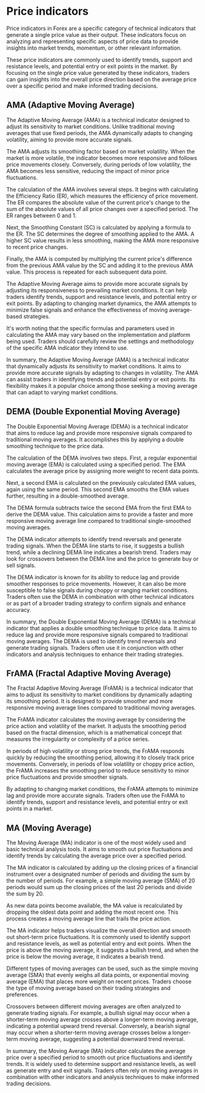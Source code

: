 # Price indicators

Price indicators in Forex are a specific category of technical indicators that
generate a single price value as their output.  These indicators focus on
analyzing and representing specific aspects of price data to provide insights
into market trends, momentum, or other relevant information.

These price indicators are commonly used to identify trends, support and
resistance levels, and potential entry or exit points in the market.  By
focusing on the single price value generated by these indicators, traders can
gain insights into the overall price direction based on the average price over
a specific period and make informed trading decisions.

## AMA (Adaptive Moving Average)

The Adaptive Moving Average (AMA) is a technical indicator designed to adjust
its sensitivity to market conditions. Unlike traditional moving averages that
use fixed periods, the AMA dynamically adapts to changing volatility, aiming
to provide more accurate signals.

The AMA adjusts its smoothing factor based on market volatility. When the
market is more volatile, the indicator becomes more responsive and follows
price movements closely. Conversely, during periods of low volatility, the AMA
becomes less sensitive, reducing the impact of minor price fluctuations.

The calculation of the AMA involves several steps. It begins with calculating
the Efficiency Ratio (ER), which measures the efficiency of price movement.
The ER compares the absolute value of the current price's change to the sum of
the absolute values of all price changes over a specified period. The ER
ranges between 0 and 1.

Next, the Smoothing Constant (SC) is calculated by applying a formula to the
ER. The SC determines the degree of smoothing applied to the AMA. A higher SC
value results in less smoothing, making the AMA more responsive to recent
price changes.

Finally, the AMA is computed by multiplying the current price's difference
from the previous AMA value by the SC and adding it to the previous AMA value.
This process is repeated for each subsequent data point.

The Adaptive Moving Average aims to provide more accurate signals by adjusting
its responsiveness to prevailing market conditions. It can help traders
identify trends, support and resistance levels, and potential entry or exit
points. By adapting to changing market dynamics, the AMA attempts to minimize
false signals and enhance the effectiveness of moving average-based
strategies.

It's worth noting that the specific formulas and parameters used in
calculating the AMA may vary based on the implementation and platform being
used. Traders should carefully review the settings and methodology of the
specific AMA indicator they intend to use.

In summary, the Adaptive Moving Average (AMA) is a technical indicator that
dynamically adjusts its sensitivity to market conditions. It aims to provide
more accurate signals by adapting to changes in volatility. The AMA can assist
traders in identifying trends and potential entry or exit points. Its
flexibility makes it a popular choice among those seeking a moving average
that can adapt to varying market conditions.

## DEMA (Double Exponential Moving Average)

The Double Exponential Moving Average (DEMA) is a technical indicator that aims
to reduce lag and provide more responsive signals compared to traditional moving
averages. It accomplishes this by applying a double smoothing technique to the
price data.

The calculation of the DEMA involves two steps. First, a regular exponential
moving average (EMA) is calculated using a specified period. The EMA calculates
the average price by assigning more weight to recent data points.

Next, a second EMA is calculated on the previously calculated EMA values, again
using the same period. This second EMA smooths the EMA values further, resulting
in a double-smoothed average.

The DEMA formula subtracts twice the second EMA from the first EMA to derive the
DEMA value. This calculation aims to provide a faster and more responsive moving
average line compared to traditional single-smoothed moving averages.

The DEMA indicator attempts to identify trend reversals and generate trading
signals. When the DEMA line starts to rise, it suggests a bullish trend, while a
declining DEMA line indicates a bearish trend. Traders may look for crossovers
between the DEMA line and the price to generate buy or sell signals.

The DEMA indicator is known for its ability to reduce lag and provide smoother
responses to price movements. However, it can also be more susceptible to false
signals during choppy or ranging market conditions. Traders often use the DEMA
in combination with other technical indicators or as part of a broader trading
strategy to confirm signals and enhance accuracy.

In summary, the Double Exponential Moving Average (DEMA) is a technical
indicator that applies a double smoothing technique to price data. It aims to
reduce lag and provide more responsive signals compared to traditional moving
averages. The DEMA is used to identify trend reversals and generate trading
signals. Traders often use it in conjunction with other indicators and analysis
techniques to enhance their trading strategies.

## FrAMA (Fractal Adaptive Moving Average)

The Fractal Adaptive Moving Average (FrAMA) is a technical indicator that aims
to adjust its sensitivity to market conditions by dynamically adapting its
smoothing period. It is designed to provide smoother and more responsive moving
average lines compared to traditional moving averages.

The FrAMA indicator calculates the moving average by considering the price
action and volatility of the market. It adjusts the smoothing period based on
the fractal dimension, which is a mathematical concept that measures the
irregularity or complexity of a price series.

In periods of high volatility or strong price trends, the FrAMA responds
quickly by reducing the smoothing period, allowing it to closely track price
movements. Conversely, in periods of low volatility or choppy price action, the
FrAMA increases the smoothing period to reduce sensitivity to minor price
fluctuations and provide smoother signals.

By adapting to changing market conditions, the FrAMA attempts to minimize lag
and provide more accurate signals. Traders often use the FrAMA to identify
trends, support and resistance levels, and potential entry or exit points in a
market.

## MA (Moving Average)

The Moving Average (MA) indicator is one of the most widely used and basic
technical analysis tools. It aims to smooth out price fluctuations and
identify trends by calculating the average price over a specified period.

The MA indicator is calculated by adding up the closing prices of a financial
instrument over a designated number of periods and dividing the sum by the
number of periods. For example, a simple moving average (SMA) of 20 periods
would sum up the closing prices of the last 20 periods and divide the sum by 20.

As new data points become available, the MA value is recalculated by dropping
the oldest data point and adding the most recent one. This process creates a
moving average line that trails the price action.

The MA indicator helps traders visualize the overall direction and smooth out
short-term price fluctuations. It is commonly used to identify support and
resistance levels, as well as potential entry and exit points. When the price is
above the moving average, it suggests a bullish trend, and when the price is
below the moving average, it indicates a bearish trend.

Different types of moving averages can be used, such as the simple moving
average (SMA) that evenly weighs all data points, or exponential moving average
(EMA) that places more weight on recent prices. Traders choose the type of
moving average based on their trading strategies and preferences.

Crossovers between different moving averages are often analyzed to generate
trading signals. For example, a bullish signal may occur when a shorter-term
moving average crosses above a longer-term moving average, indicating a
potential upward trend reversal. Conversely, a bearish signal may occur when a
shorter-term moving average crosses below a longer-term moving average,
suggesting a potential downward trend reversal.

In summary, the Moving Average (MA) indicator calculates the average price
over a specified period to smooth out price fluctuations and identify trends.
It is widely used to determine support and resistance levels, as well as
generate entry and exit signals. Traders often rely on moving averages in
combination with other indicators and analysis techniques to make informed
trading decisions.
